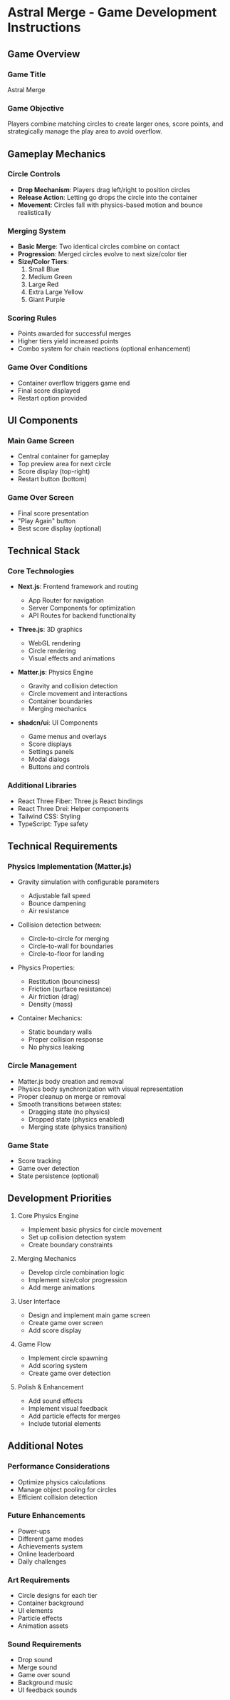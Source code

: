 # Astral Merge - Game Development Instructions

## Game Overview

### Game Title
Astral Merge

### Game Objective
Players combine matching circles to create larger ones, score points, and strategically manage the play area to avoid overflow.

## Gameplay Mechanics

### Circle Controls
- **Drop Mechanism**: Players drag left/right to position circles
- **Release Action**: Letting go drops the circle into the container
- **Movement**: Circles fall with physics-based motion and bounce realistically

### Merging System
- **Basic Merge**: Two identical circles combine on contact
- **Progression**: Merged circles evolve to next size/color tier
- **Size/Color Tiers**:
  1. Small Blue
  2. Medium Green
  3. Large Red
  4. Extra Large Yellow
  5. Giant Purple

### Scoring Rules
- Points awarded for successful merges
- Higher tiers yield increased points
- Combo system for chain reactions (optional enhancement)

### Game Over Conditions
- Container overflow triggers game end
- Final score displayed
- Restart option provided

## UI Components

### Main Game Screen
- Central container for gameplay
- Top preview area for next circle
- Score display (top-right)
- Restart button (bottom)

### Game Over Screen
- Final score presentation
- "Play Again" button
- Best score display (optional)

## Technical Stack

### Core Technologies
- **Next.js**: Frontend framework and routing
  - App Router for navigation
  - Server Components for optimization
  - API Routes for backend functionality

- **Three.js**: 3D graphics
  - WebGL rendering
  - Circle rendering
  - Visual effects and animations

- **Matter.js**: Physics Engine
  - Gravity and collision detection
  - Circle movement and interactions
  - Container boundaries
  - Merging mechanics

- **shadcn/ui**: UI Components
  - Game menus and overlays
  - Score displays
  - Settings panels
  - Modal dialogs
  - Buttons and controls

### Additional Libraries
- React Three Fiber: Three.js React bindings
- React Three Drei: Helper components
- Tailwind CSS: Styling
- TypeScript: Type safety

## Technical Requirements

### Physics Implementation (Matter.js)
- Gravity simulation with configurable parameters
  - Adjustable fall speed
  - Bounce dampening
  - Air resistance

- Collision detection between:
  - Circle-to-circle for merging
  - Circle-to-wall for boundaries
  - Circle-to-floor for landing

- Physics Properties:
  - Restitution (bounciness)
  - Friction (surface resistance)
  - Air friction (drag)
  - Density (mass)

- Container Mechanics:
  - Static boundary walls
  - Proper collision response
  - No physics leaking

### Circle Management
- Matter.js body creation and removal
- Physics body synchronization with visual representation
- Proper cleanup on merge or removal
- Smooth transitions between states:
  - Dragging state (no physics)
  - Dropped state (physics enabled)
  - Merging state (physics transition)

### Game State
- Score tracking
- Game over detection
- State persistence (optional)

## Development Priorities

1. Core Physics Engine
   - Implement basic physics for circle movement
   - Set up collision detection system
   - Create boundary constraints

2. Merging Mechanics
   - Develop circle combination logic
   - Implement size/color progression
   - Add merge animations

3. User Interface
   - Design and implement main game screen
   - Create game over screen
   - Add score display

4. Game Flow
   - Implement circle spawning
   - Add scoring system
   - Create game over detection

5. Polish & Enhancement
   - Add sound effects
   - Implement visual feedback
   - Add particle effects for merges
   - Include tutorial elements

## Additional Notes

### Performance Considerations
- Optimize physics calculations
- Manage object pooling for circles
- Efficient collision detection

### Future Enhancements
- Power-ups
- Different game modes
- Achievements system
- Online leaderboard
- Daily challenges

### Art Requirements
- Circle designs for each tier
- Container background
- UI elements
- Particle effects
- Animation assets

### Sound Requirements
- Drop sound
- Merge sound
- Game over sound
- Background music
- UI feedback sounds 